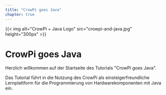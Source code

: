 ```yaml
---
title: "CrowPi goes Java"
chapter: true
---
```


{{< img alt="CrowPi + Java Logo" src="crowpi-and-java.jpg" height="300px" >}}

# CrowPi goes Java

Herzlich willkommen auf der Startseite des Tutorials "CrowPi goes Java". 

Das Tutorial führt in die Nutzung des CrowPi als einsteigerfreundliche Lernplattform für die Programmierung von Hardwarekomponenten mit Java ein.
